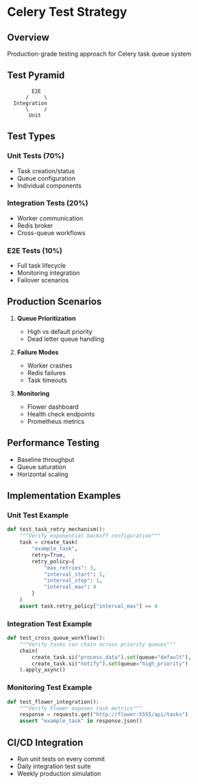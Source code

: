 # Celery Test Strategy

## Overview
Production-grade testing approach for Celery task queue system

## Test Pyramid
```
        E2E 
      /     \
  Integration 
      \     /
       Unit
```

## Test Types

### Unit Tests (70%)
- Task creation/status
- Queue configuration
- Individual components

### Integration Tests (20%)
- Worker communication
- Redis broker
- Cross-queue workflows

### E2E Tests (10%)
- Full task lifecycle
- Monitoring integration
- Failover scenarios

## Production Scenarios
1. **Queue Prioritization**
   - High vs default priority
   - Dead letter queue handling

2. **Failure Modes**
   - Worker crashes
   - Redis failures
   - Task timeouts

3. **Monitoring**
   - Flower dashboard
   - Health check endpoints
   - Prometheus metrics

## Performance Testing
- Baseline throughput
- Queue saturation
- Horizontal scaling

## Implementation Examples

### Unit Test Example
```python
def test_task_retry_mechanism():
    """Verify exponential backoff configuration"""
    task = create_task(
        "example_task",
        retry=True,
        retry_policy={
            "max_retries": 3,
            "interval_start": 1,
            "interval_step": 1,
            "interval_max": 4
        }
    )
    assert task.retry_policy["interval_max"] == 4
```

### Integration Test Example
```python
def test_cross_queue_workflow():
    """Verify tasks can chain across priority queues"""
    chain(
        create_task.si("process_data").set(queue="default"),
        create_task.si("notify").set(queue="high_priority")
    ).apply_async()
```

### Monitoring Test Example
```python
def test_flower_integration():
    """Verify Flower exposes task metrics"""
    response = requests.get("http://flower:5555/api/tasks")
    assert "example_task" in response.json()
```

## CI/CD Integration
- Run unit tests on every commit
- Daily integration test suite
- Weekly production simulation
